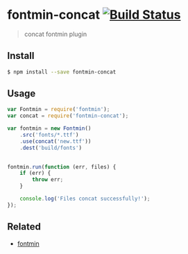# fontmin-concat [![Build Status](http://img.shields.io/travis/junmer/fontmin-concat.svg?style=flat)](https://travis-ci.org/junmer/fontmin-concat) 

> concat fontmin plugin

## Install

```sh
$ npm install --save fontmin-concat
```

## Usage

```js
var Fontmin = require('fontmin');
var concat = require('fontmin-concat');

var fontmin = new Fontmin()
    .src('fonts/*.ttf')
    .use(concat('new.ttf'))
    .dest('build/fonts')
    

fontmin.run(function (err, files) {
    if (err) {
        throw err;
    }

    console.log('Files concat successfully!'); 
});
```

## Related

- [fontmin](https://github.com/ecomfe/fontmin)

